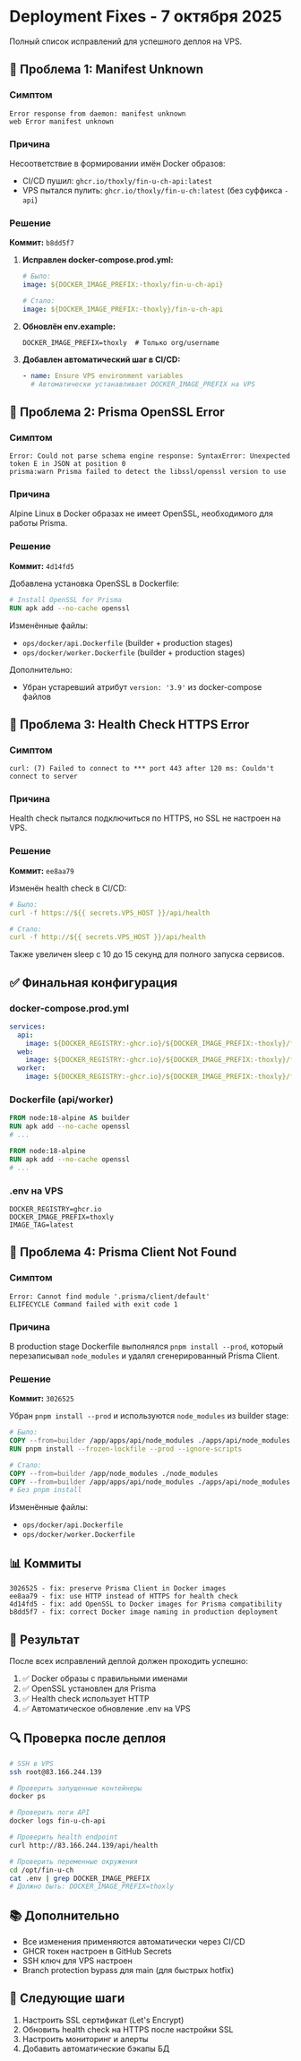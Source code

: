 # Deployment Fixes - 7 октября 2025

Полный список исправлений для успешного деплоя на VPS.

## 🔴 Проблема 1: Manifest Unknown

### Симптом

```
Error response from daemon: manifest unknown
web Error manifest unknown
```

### Причина

Несоответствие в формировании имён Docker образов:

- CI/CD пушил: `ghcr.io/thoxly/fin-u-ch-api:latest`
- VPS пытался пулить: `ghcr.io/thoxly/fin-u-ch:latest` (без суффикса `-api`)

### Решение

**Коммит:** `b8dd5f7`

1. **Исправлен docker-compose.prod.yml:**

   ```yaml
   # Было:
   image: ${DOCKER_IMAGE_PREFIX:-thoxly/fin-u-ch-api}

   # Стало:
   image: ${DOCKER_IMAGE_PREFIX:-thoxly}/fin-u-ch-api
   ```

2. **Обновлён env.example:**

   ```env
   DOCKER_IMAGE_PREFIX=thoxly  # Только org/username
   ```

3. **Добавлен автоматический шаг в CI/CD:**
   ```yaml
   - name: Ensure VPS environment variables
     # Автоматически устанавливает DOCKER_IMAGE_PREFIX на VPS
   ```

## 🔴 Проблема 2: Prisma OpenSSL Error

### Симптом

```
Error: Could not parse schema engine response: SyntaxError: Unexpected token E in JSON at position 0
prisma:warn Prisma failed to detect the libssl/openssl version to use
```

### Причина

Alpine Linux в Docker образах не имеет OpenSSL, необходимого для работы Prisma.

### Решение

**Коммит:** `4d14fd5`

Добавлена установка OpenSSL в Dockerfile:

```dockerfile
# Install OpenSSL for Prisma
RUN apk add --no-cache openssl
```

Изменённые файлы:

- `ops/docker/api.Dockerfile` (builder + production stages)
- `ops/docker/worker.Dockerfile` (builder + production stages)

Дополнительно:

- Убран устаревший атрибут `version: '3.9'` из docker-compose файлов

## 🔴 Проблема 3: Health Check HTTPS Error

### Симптом

```
curl: (7) Failed to connect to *** port 443 after 120 ms: Couldn't connect to server
```

### Причина

Health check пытался подключиться по HTTPS, но SSL не настроен на VPS.

### Решение

**Коммит:** `ee8aa79`

Изменён health check в CI/CD:

```yaml
# Было:
curl -f https://${{ secrets.VPS_HOST }}/api/health

# Стало:
curl -f http://${{ secrets.VPS_HOST }}/api/health
```

Также увеличен sleep с 10 до 15 секунд для полного запуска сервисов.

## ✅ Финальная конфигурация

### docker-compose.prod.yml

```yaml
services:
  api:
    image: ${DOCKER_REGISTRY:-ghcr.io}/${DOCKER_IMAGE_PREFIX:-thoxly}/fin-u-ch-api:${IMAGE_TAG:-latest}
  web:
    image: ${DOCKER_REGISTRY:-ghcr.io}/${DOCKER_IMAGE_PREFIX:-thoxly}/fin-u-ch-web:${IMAGE_TAG:-latest}
  worker:
    image: ${DOCKER_REGISTRY:-ghcr.io}/${DOCKER_IMAGE_PREFIX:-thoxly}/fin-u-ch-worker:${IMAGE_TAG:-latest}
```

### Dockerfile (api/worker)

```dockerfile
FROM node:18-alpine AS builder
RUN apk add --no-cache openssl
# ...

FROM node:18-alpine
RUN apk add --no-cache openssl
# ...
```

### .env на VPS

```env
DOCKER_REGISTRY=ghcr.io
DOCKER_IMAGE_PREFIX=thoxly
IMAGE_TAG=latest
```

## 🔴 Проблема 4: Prisma Client Not Found

### Симптом

```
Error: Cannot find module '.prisma/client/default'
ELIFECYCLE Command failed with exit code 1
```

### Причина

В production stage Dockerfile выполнялся `pnpm install --prod`, который перезаписывал `node_modules` и удалял сгенерированный Prisma Client.

### Решение

**Коммит:** `3026525`

Убран `pnpm install --prod` и используются `node_modules` из builder stage:

```dockerfile
# Было:
COPY --from=builder /app/apps/api/node_modules ./apps/api/node_modules
RUN pnpm install --frozen-lockfile --prod --ignore-scripts

# Стало:
COPY --from=builder /app/node_modules ./node_modules
COPY --from=builder /app/apps/api/node_modules ./apps/api/node_modules
# Без pnpm install
```

Изменённые файлы:

- `ops/docker/api.Dockerfile`
- `ops/docker/worker.Dockerfile`

## 📊 Коммиты

```
3026525 - fix: preserve Prisma Client in Docker images
ee8aa79 - fix: use HTTP instead of HTTPS for health check
4d14fd5 - fix: add OpenSSL to Docker images for Prisma compatibility
b8dd5f7 - fix: correct Docker image naming in production deployment
```

## 🎯 Результат

После всех исправлений деплой должен проходить успешно:

1. ✅ Docker образы с правильными именами
2. ✅ OpenSSL установлен для Prisma
3. ✅ Health check использует HTTP
4. ✅ Автоматическое обновление .env на VPS

## 🔍 Проверка после деплоя

```bash
# SSH в VPS
ssh root@83.166.244.139

# Проверить запущенные контейнеры
docker ps

# Проверить логи API
docker logs fin-u-ch-api

# Проверить health endpoint
curl http://83.166.244.139/api/health

# Проверить переменные окружения
cd /opt/fin-u-ch
cat .env | grep DOCKER_IMAGE_PREFIX
# Должно быть: DOCKER_IMAGE_PREFIX=thoxly
```

## 📚 Дополнительно

- Все изменения применяются автоматически через CI/CD
- GHCR токен настроен в GitHub Secrets
- SSH ключ для VPS настроен
- Branch protection bypass для main (для быстрых hotfix)

## 🚀 Следующие шаги

1. Настроить SSL сертификат (Let's Encrypt)
2. Обновить health check на HTTPS после настройки SSL
3. Настроить мониторинг и алерты
4. Добавить автоматические бэкапы БД
